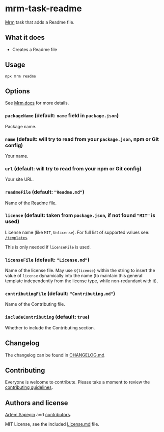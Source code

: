 <!-- Readme file -->

# mrm-task-readme

[Mrm](https://github.com/sapegin/mrm) task that adds a Readme file.

## What it does

- Creates a Readme file

## Usage

```
npx mrm readme
```

## Options

See [Mrm docs](../../docs/Getting_started.md) for more details.

### `packageName` (default: `name` field in `package.json`)

Package name.

### `name` (default: will try to read from your `package.json`, npm or Git config)

Your name.

### `url` (default: will try to read from your npm or Git config)

Your site URL.

### `readmeFile` (default: `"Readme.md"`)

Name of the Readme file.

### `license` (default: taken from `package.json`, if not found `"MIT"` is used)

License name (like `MIT`, `Unlicense`). For full list of supported values see: [`/templates`](https://github.com/sapegin/mrm/tree/master/packages/mrm-task-license/templates).

This is only needed if `licenseFile` is used.

### `licenseFile` (default: `"License.md"`)

Name of the license file. May use `${license}` within the string to insert the value of `license` dynamically into the name (to maintain this general template independently from the license type, while non-redundant with it).

### `contributingFile` (default: `"Contributing.md"`)

Name of the Contributing file.

### `includeContributing` (default: `true`)

Whether to include the Contributing section.

## Changelog

The changelog can be found in [CHANGELOG.md](CHANGELOG.md).

## Contributing

Everyone is welcome to contribute. Please take a moment to review the [contributing guidelines](../../Contributing.md).

## Authors and license

[Artem Sapegin](https://sapegin.me) and [contributors](https://github.com/sapegin/mrm/graphs/contributors).

MIT License, see the included [License.md](License.md) file.
